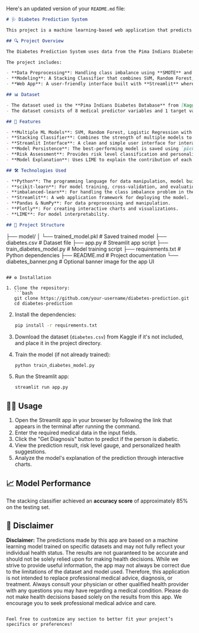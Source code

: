Here's an updated version of your `README.md` file:

```markdown
# 🩺 Diabetes Prediction System

This project is a machine learning-based web application that predicts whether a person is diabetic or not, based on medical parameters such as glucose levels, blood pressure, insulin levels, and more. The model was trained using a combination of Support Vector Machine (SVM), Random Forest, and Logistic Regression via stacking for better accuracy. The application is built using **Streamlit** for the front-end and Python for the back-end model training.

## 🔍 Project Overview

The Diabetes Prediction System uses data from the Pima Indians Diabetes Database. The data is processed and cleaned, and the model predicts diabetes based on various medical attributes.

The project includes:

- **Data Preprocessing**: Handling class imbalance using **SMOTE** and feature scaling.
- **Modeling**: A Stacking Classifier that combines SVM, Random Forest, and Logistic Regression models to improve prediction accuracy.
- **Web App**: A user-friendly interface built with **Streamlit** where users can input their medical data and get a prediction result (whether they are diabetic or not).

## 📊 Dataset

- The dataset used is the **Pima Indians Diabetes Database** from [Kaggle](https://www.kaggle.com/uciml/pima-indians-diabetes-database).
- The dataset consists of 8 medical predictor variables and 1 target variable (Outcome: 1 for diabetic, 0 for non-diabetic).

## 🚀 Features

- **Multiple ML Models**: SVM, Random Forest, Logistic Regression with hyperparameter tuning using GridSearchCV.
- **Stacking Classifier**: Combines the strength of multiple models to improve accuracy.
- **Streamlit Interface**: A clean and simple user interface for interacting with the model.
- **Model Persistence**: The best-performing model is saved using `pickle` and can be loaded for predictions in the app.
- **Risk Assessment**: Provides risk level classification and personalized health suggestions based on user inputs.
- **Model Explanation**: Uses LIME to explain the contribution of each feature to the prediction.

## 🛠️ Technologies Used

- **Python**: The programming language for data manipulation, model building, and integration with Streamlit.
- **scikit-learn**: For model training, cross-validation, and evaluation.
- **imbalanced-learn**: For handling the class imbalance problem in the dataset.
- **Streamlit**: A web application framework for deploying the model.
- **Pandas & NumPy**: For data preprocessing and manipulation.
- **Plotly**: For creating interactive charts and visualizations.
- **LIME**: For model interpretability.

## 📂 Project Structure

```
├── model/
│   └── trained_model.pkl      # Saved trained model
├── diabetes.csv               # Dataset file
├── app.py                     # Streamlit app script
├── train_diabetes_model.py     # Model training script
├── requirements.txt           # Python dependencies
├── README.md                  # Project documentation
└── diabetes_banner.png        # Optional banner image for the app UI
```

## ⚙️ Installation

1. Clone the repository:
   ```bash
   git clone https://github.com/your-username/diabetes-prediction.git
   cd diabetes-prediction
   ```

2. Install the dependencies:
   ```bash
   pip install -r requirements.txt
   ```

3. Download the dataset (`diabetes.csv`) from Kaggle if it's not included, and place it in the project directory.

4. Train the model (if not already trained):
   ```bash
   python train_diabetes_model.py
   ```

5. Run the Streamlit app:
   ```bash
   streamlit run app.py
   ```

## 🧑‍💻 Usage

1. Open the Streamlit app in your browser by following the link that appears in the terminal after running the command.
2. Enter the required medical data in the input fields.
3. Click the "Get Diagnosis" button to predict if the person is diabetic.
4. View the prediction result, risk level gauge, and personalized health suggestions.
5. Analyze the model's explanation of the prediction through interactive charts.

## 📈 Model Performance

The stacking classifier achieved an **accuracy score** of approximately 85% on the testing set.

## 📝 Disclaimer

**Disclaimer:** The predictions made by this app are based on a machine learning model trained on specific datasets and may not fully reflect your individual health status. The results are not guaranteed to be accurate and should not be solely relied upon for making health decisions. While we strive to provide useful information, the app may not always be correct due to the limitations of the dataset and model used. Therefore, this application is not intended to replace professional medical advice, diagnosis, or treatment. Always consult your physician or other qualified health provider with any questions you may have regarding a medical condition. Please do not make health decisions based solely on the results from this app. We encourage you to seek professional medical advice and care.

```

Feel free to customize any section to better fit your project’s specifics or preferences!
